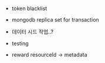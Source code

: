 - token blacklist

- mongodb replica set for transaction
- 데이터 시드 작업..?

- testing

- reward resourceId -> metadata
